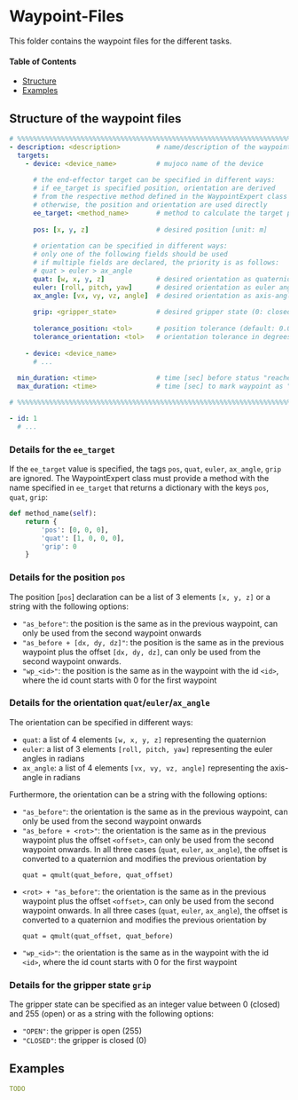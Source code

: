 # Waypoint-Files

This folder contains the waypoint files for the different tasks.

#### Table of Contents
- [Structure](#structure) 
- [Examples](#examples)

<a name="structure"></a>
## Structure of the waypoint files
```yaml
# %%%%%%%%%%%%%%%%%%%%%%%%%%%%%%%%%%%%%%%%%%%%%%%%%%%%%%%%%%%%%%%%%%%%%%%%%%%%%%%%%%%%%%%%%%%%%%%%%
- description: <description>         # name/description of the waypoint
  targets:
    - device: <device_name>          # mujoco name of the device
      
      # the end-effector target can be specified in different ways:
      # if ee_target is specified position, orientation are derived
      # from the respective method defined in the WaypointExpert class
      # otherwise, the position and orientation are used directly
      ee_target: <method_name>       # method to calculate the target position
      
      pos: [x, y, z]                 # desired position [unit: m]
        
      # orientation can be specified in different ways:
      # only one of the following fields should be used
      # if multiple fields are declared, the priority is as follows: 
      # quat > euler > ax_angle
      quat: [w, x, y, z]             # desired orientation as quaternion
      euler: [roll, pitch, yaw]      # desired orientation as euler angles in radians
      ax_angle: [vx, vy, vz, angle]  # desired orientation as axis-angle in radians
        
      grip: <gripper_state>          # desired gripper state (0: closed, 255: open)
      
      tolerance_position: <tol>      # position tolerance (default: 0.01)
      tolerance_orientation: <tol>   # orientation tolerance in degrees (default: 5°)
    
    - device: <device_name>
      # ...
      
  min_duration: <time>               # time [sec] before status "reached" is possible (default: 1.0)
  max_duration: <time>               # time [sec] to mark waypoint as "unreachable" (default: 30.0)

# %%%%%%%%%%%%%%%%%%%%%%%%%%%%%%%%%%%%%%%%%%%%%%%%%%%%%%%%%%%%%%%%%%%%%%%%%%%%%%%%%%%%%%%%%%%%%%%%%

- id: 1
  # ...
```

### Details for the `ee_target`
If the `ee_target` value is specified, the tags `pos`, `quat`, `euler`, `ax_angle`, `grip` are ignored. 
The WaypointExpert class must provide a method with the name specified in `ee_target` that returns a dictionary with the keys `pos`, `quat`, `grip`:

```python
def method_name(self):
    return {
        'pos': [0, 0, 0],
        'quat': [1, 0, 0, 0],
        'grip': 0
    }
```

### Details for the position `pos`

The position [`pos`] declaration can be a list of 3 elements `[x, y, z]` 
or a string with the following options:
- `"as_before"`: the position is the same as in the previous waypoint, can only be used from the second waypoint onwards
- `"as_before + [dx, dy, dz]"`: the position is the same as in the previous waypoint plus the offset `[dx, dy, dz]`, can only be used from the second waypoint onwards.
- `"wp_<id>"`: the position is the same as in the waypoint with the id `<id>`, where the id count starts with 0 for the first waypoint

### Details for the orientation `quat`/`euler`/`ax_angle`
The orientation can be specified in different ways:
- `quat`: a list of 4 elements `[w, x, y, z]` representing the quaternion
- `euler`: a list of 3 elements `[roll, pitch, yaw]` representing the euler angles in radians
- `ax_angle`: a list of 4 elements `[vx, vy, vz, angle]` representing the axis-angle in radians

Furthermore, the orientation can be a string with the following options:
- `"as_before"`: the orientation is the same as in the previous waypoint, can only be used from the second waypoint onwards
- `"as_before + <rot>"`: the orientation is the same as in the previous waypoint plus the offset `<offset>`, can only be used from the second waypoint onwards.
  In all three cases (`quat`, `euler`, `ax_angle`), the offset is converted to a quaternion and modifies the previous orientation by
  ```
  quat = qmult(quat_before, quat_offset)
  ```
- `<rot> + "as_before"`: the orientation is the same as in the previous waypoint plus the offset `<offset>`, can only be used from the second waypoint onwards.
  In all three cases (`quat`, `euler`, `ax_angle`), the offset is converted to a quaternion and modifies the previous orientation by
  ```
  quat = qmult(quat_offset, quat_before)
  ```
- `"wp_<id>"`: the orientation is the same as in the waypoint with the id `<id>`, where the id count starts with 0 for the first waypoint

### Details for the gripper state `grip`
The gripper state can be specified as an integer value between 0 (closed) and 255 (open) or as a string with the following options:
- `"OPEN"`: the gripper is open (255)
- `"CLOSED"`: the gripper is closed (0)

<a name="examples"></a>
## Examples
```yaml
TODO
```